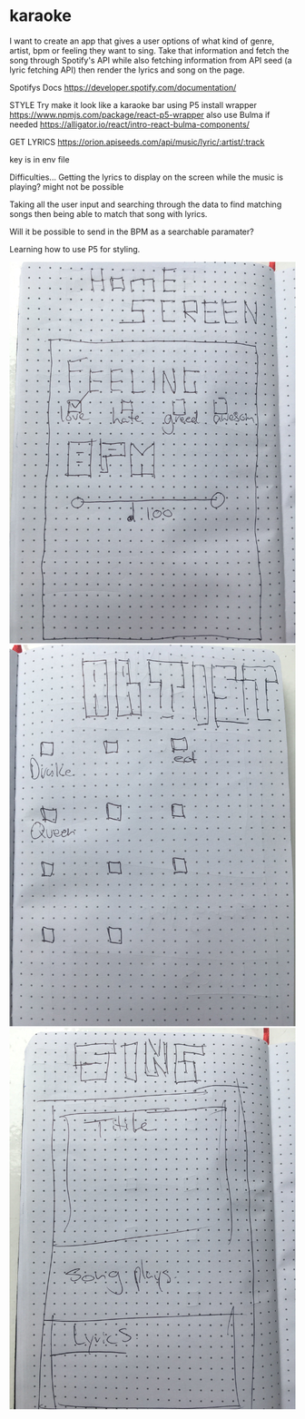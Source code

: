 # karaoke

I want to create an app that gives a user options of what kind of genre, artist, bpm or feeling they want to sing. Take that information and fetch the song through Spotify's API while also fetching information from API seed (a lyric fetching API) then render the lyrics and song on the page. 

Spotifys Docs
https://developer.spotify.com/documentation/

STYLE 
Try make it look like a karaoke bar using P5 
install wrapper 
https://www.npmjs.com/package/react-p5-wrapper
also use Bulma if needed 
https://alligator.io/react/intro-react-bulma-components/


GET LYRICS
https://orion.apiseeds.com/api/music/lyric/:artist/:track

key is in env file 

Difficulties...
Getting the lyrics to display on the screen while the music is playing? 
might not be possible 

Taking all the user input and searching through the data to find matching songs then being able to match that song with lyrics.

Will it be possible to send in the BPM as a searchable paramater?

Learning how to use P5 for styling.





![capture logic](./kahils-karaoke/src/images/kara-wire2.jpg)
![capture logic](./kahils-karaoke/images/kara-wire3.jpg)
![capture logic](./kahils-karaoke/images/kara-wire1.jpg)
